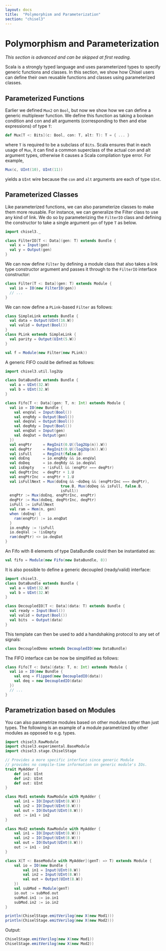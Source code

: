 ```yaml
---
layout: docs
title:  "Polymorphism and Parameterization"
section: "chisel3"
---
```


# Polymorphism and Parameterization

_This section is advanced and can be skipped at first reading._

Scala is a strongly typed language and uses parameterized types to specify generic functions and classes.
In this section, we show how Chisel users can define their own reusable functions and classes using parameterized classes.

## Parameterized Functions

Earlier we defined `Mux2` on `Bool`, but now we show how we can define a generic multiplexer function.
We define this function as taking a boolean condition and con and alt arguments (corresponding to then and else expressions) of type `T`:

```scala
def Mux[T <: Bits](c: Bool, con: T, alt: T): T = { ... }
```

where `T` is required to be a subclass of `Bits`.
Scala ensures that in each usage of `Mux`, it can find a common superclass of the actual con and alt argument types,
otherwise it causes a Scala compilation type error.
For example,

```scala
Mux(c, UInt(10), UInt(11))
```

yields a `UInt` wire because the `con` and `alt` arguments are each of type `UInt`.

<!---
Jack: I cannot seem to get this to actually work
      Scala does not like the * in FIR since it could be from UInt or SInt

We now present a more advanced example of parameterized functions for defining an inner product FIR digital filter generically over Chisel `Num`s.

The inner product FIR filter can be mathematically defined as:
\begin{equation}
y[t] = \sum_j w_j * x_j[t-j]
\end{equation}


where `x` is the input and `w` is a vector of weights.
In Chisel this can be defined as:


```scala
def delays[T <: Data](x: T, n: Int): List[T] =
  if (n <= 1) List(x) else x :: delays(RegNext(x), n - 1)

def FIR[T <: Data with Num[T]](ws: Seq[T], x: T): T =
  ws zip delays(x, ws.length) map { case (a, b) => a * b } reduce (_ + _)
```

where
`delays` creates a list of incrementally increasing delays of its input and
`reduce` constructs a reduction circuit given a binary combiner function `f`.
In this case, `reduce` creates a summation circuit.
Finally, the `FIR` function is constrained to work on inputs of type `Num` where Chisel multiplication and addition are defined.
--->

## Parameterized Classes

Like parameterized functions, we can also parameterize classes to make them more reusable.
For instance, we can generalize the Filter class to use any kind of link.
We do so by parameterizing the `FilterIO` class and defining the constructor to take a single argument `gen` of type `T` as below.
```scala mdoc:invisible
import chisel3._
```
```scala mdoc:silent
class FilterIO[T <: Data](gen: T) extends Bundle {
  val x = Input(gen)
  val y = Output(gen)
}
```

We can now define `Filter` by defining a module class that also takes a link type constructor argument and passes it through to the `FilterIO` interface constructor:

```scala mdoc:silent
class Filter[T <: Data](gen: T) extends Module {
  val io = IO(new FilterIO(gen))
  // ...
}
```

We can now define a `PLink`-based `Filter` as follows:
```scala mdoc:invisible
class SimpleLink extends Bundle {
  val data = Output(UInt(16.W))
  val valid = Output(Bool())
}
class PLink extends SimpleLink {
  val parity = Output(UInt(5.W))
}
```
```scala mdoc:compile-only
val f = Module(new Filter(new PLink))
```

A generic FIFO could be defined as follows:

```scala mdoc:silent
import chisel3.util.log2Up

class DataBundle extends Bundle {
  val a = UInt(32.W)
  val b = UInt(32.W)
}

class Fifo[T <: Data](gen: T, n: Int) extends Module {
  val io = IO(new Bundle {
    val enqVal = Input(Bool())
    val enqRdy = Output(Bool())
    val deqVal = Output(Bool())
    val deqRdy = Input(Bool())
    val enqDat = Input(gen)
    val deqDat = Output(gen)
  })
  val enqPtr     = RegInit(0.U((log2Up(n)).W))
  val deqPtr     = RegInit(0.U((log2Up(n)).W))
  val isFull     = RegInit(false.B)
  val doEnq      = io.enqRdy && io.enqVal
  val doDeq      = io.deqRdy && io.deqVal
  val isEmpty    = !isFull && (enqPtr === deqPtr)
  val deqPtrInc  = deqPtr + 1.U
  val enqPtrInc  = enqPtr + 1.U
  val isFullNext = Mux(doEnq && ~doDeq && (enqPtrInc === deqPtr),
                         true.B, Mux(doDeq && isFull, false.B,
                         isFull))
  enqPtr := Mux(doEnq, enqPtrInc, enqPtr)
  deqPtr := Mux(doDeq, deqPtrInc, deqPtr)
  isFull := isFullNext
  val ram = Mem(n, gen)
  when (doEnq) {
    ram(enqPtr) := io.enqDat
  }
  io.enqRdy := !isFull
  io.deqVal := !isEmpty
  ram(deqPtr) <> io.deqDat
}
```

An Fifo with 8 elements of type DataBundle could then be instantiated as:

```scala mdoc:compile-only
val fifo = Module(new Fifo(new DataBundle, 8))
```

It is also possible to define a generic decoupled (ready/valid) interface:
```scala mdoc:invisible:reset
import chisel3._
class DataBundle extends Bundle {
  val a = UInt(32.W)
  val b = UInt(32.W)
}
```

```scala mdoc:silent
class DecoupledIO[T <: Data](data: T) extends Bundle {
  val ready = Input(Bool())
  val valid = Output(Bool())
  val bits  = Output(data)
}
```

This template can then be used to add a handshaking protocol to any
set of signals:

```scala mdoc:silent
class DecoupledDemo extends DecoupledIO(new DataBundle)
```

The FIFO interface can be now be simplified as follows:

```scala mdoc:silent
class Fifo[T <: Data](data: T, n: Int) extends Module {
  val io = IO(new Bundle {
    val enq = Flipped(new DecoupledIO(data))
    val deq = new DecoupledIO(data)
  })
  // ...
}
```

## Parametrization based on Modules

You can also parametrize modules based on other modules rather than just types. The following is an example of a module parametrized by other modules as opposed to e.g. types.

```scala mdoc:silent
import chisel3.RawModule
import chisel3.experimental.BaseModule
import chisel3.stage.ChiselStage

// Provides a more specific interface since generic Module
// provides no compile-time information on generic module's IOs.
trait MyAdder {
    def in1: UInt
    def in2: UInt
    def out: UInt
}

class Mod1 extends RawModule with MyAdder {
    val in1 = IO(Input(UInt(8.W)))
    val in2 = IO(Input(UInt(8.W)))
    val out = IO(Output(UInt(8.W)))
    out := in1 + in2
}

class Mod2 extends RawModule with MyAdder {
    val in1 = IO(Input(UInt(8.W)))
    val in2 = IO(Input(UInt(8.W)))
    val out = IO(Output(UInt(8.W)))
    out := in1 - in2
}

class X[T <: BaseModule with MyAdder](genT: => T) extends Module {
    val io = IO(new Bundle {
        val in1 = Input(UInt(8.W))
        val in2 = Input(UInt(8.W))
        val out = Output(UInt(8.W))
    })
    val subMod = Module(genT)
    io.out := subMod.out
    subMod.in1 := io.in1
    subMod.in2 := io.in2
}

println(ChiselStage.emitVerilog(new X(new Mod1)))
println(ChiselStage.emitVerilog(new X(new Mod2)))
```

Output:

```scala mdoc:verilog
ChiselStage.emitVerilog(new X(new Mod1))
ChiselStage.emitVerilog(new X(new Mod2))
```
